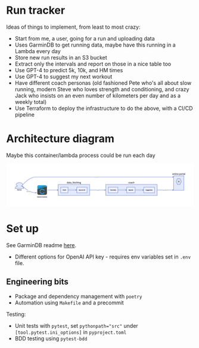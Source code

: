 # Run tracker

Ideas of things to implement, from least to most crazy:
* Start from me, a user, going for a run and uploading data
* Uses GarminDB to get running data, maybe have this running in a Lambda every day
* Store new run results in an S3 bucket
* Extract only the intervals and report on those in a nice table too
* Use GPT-4 to predict 5k, 10k, and HM times
* Use GPT-4 to suggest my next workout
* Have different coach personas (old fashioned Pete who's all about slow running, modern Steve who loves strength and conditioning, and crazy Jack who insists on an even number of kilometers per day and as a weekly total)
* Use Terraform to deploy the infrastructure to do the above, with a CI/CD pipeline



# Architecture diagram

Maybe this container/lambda process could be run each day

![architecture](images/architecture.png)


# Set up

See GarminDB readme [here](https://github.com/tcgoetz/GarminDB).

* Different options for OpenAI API key - requires env variables set in `.env` file.


## Engineering bits

* Package and dependency management with `poetry`
* Automation using `Makefile` and a precommit

Testing:
* Unit tests with `pytest`, set `pythonpath="src"` under `[tool.pytest.ini_options]` in `pyproject.toml`
* BDD testing using `pytest-bdd`

